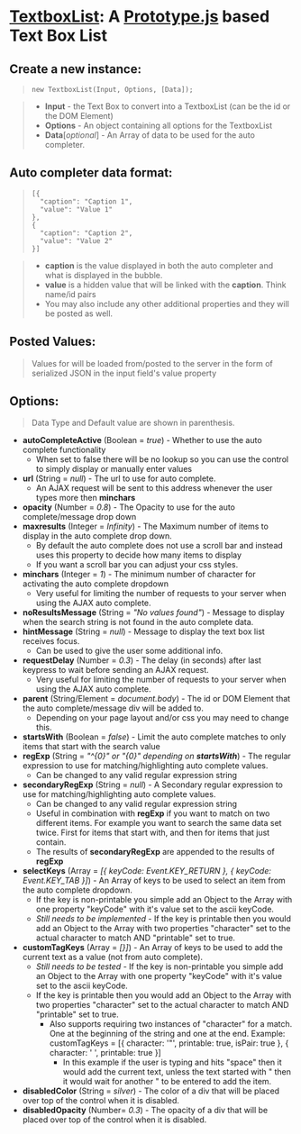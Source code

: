 [TextboxList][2]: A [Prototype.js][1] based Text Box List
========================================

Create a new instance:
----------------------

>     new TextboxList(Input, Options, [Data]);

>  - **Input** - the Text Box to convert into a TextboxList (can be the id or the DOM Element)
>  - **Options** - An object containing all options for the TextboxList
>  - **Data**[*optional*] - An Array of data to be used for the auto completer.

Auto completer data format:
---------------------------

>     [{
>       "caption": "Caption 1",
>       "value": "Value 1"
>     },
>     {
>       "caption": "Caption 2",
>       "value": "Value 2"
>     }]

>  - **caption** is the value displayed in both the auto completer and what is displayed in the bubble.
>  - **value** is a hidden value that will be linked with the **caption**.  Think name/id pairs
>  - You may also include any other additional properties and they will be posted as well.

Posted Values:
--------------

> Values for will be loaded from/posted to the server in the form of serialized JSON in the input field's value property

Options:
--------

> Data Type and Default value are shown in parenthesis. 

  - **autoCompleteActive** (Boolean = *true*) - Whether to use the auto complete functionality
    - When set to false there will be no lookup so you can use the control to simply display or manually enter values
  - **url** (String = *null*) - The url to use for auto complete. 
    - An AJAX request will be sent to this address whenever the user types more then **minchars**
  - **opacity** (Number = *0.8*) - The Opacity to use for the auto complete/message drop down 
  - **maxresults** (Integer = *Infinity*) - The Maximum number of items to display in the auto complete drop down.
    - By default the auto complete does not use a scroll bar and instead uses this property to decide how many items to display
    - If you want a scroll bar you can adjust your css styles.
  - **minchars** (Integer = *1*) - The minimum number of character for activating the auto complete dropdown 
    - Very useful for limiting the number of requests to your server when using the AJAX auto complete.
  - **noResultsMessage** (String = *"No values found"*) - Message to display when the search string is not found in the auto complete data. 
  - **hintMessage** (String = *null*) - Message to display the text box list receives focus.
    - Can be used to give the user some additional info.
  - **requestDelay** (Number = *0.3*) - The delay (in seconds) after last keypress to wait before sending an AJAX request.
    - Very useful for limiting the number of requests to your server when using the AJAX auto complete.
  - **parent** (String/Element = *document.body*) - The id or DOM Element that the auto complete/message div will be added to.
    - Depending on your page layout and/or css you may need to change this.
  - **startsWith** (Boolean = *false*) - Limit the auto complete matches to only items that start with the search value
  - **regExp** (String = *"^{0}" or "{0}" depending on **startsWith***) - The regular expression to use for matching/highlighting auto complete values.
    - Can be changed to any valid regular expression string
  - **secondaryRegExp** (String = *null*) - A Secondary regular expression to use for matching/highlighting auto complete values.
    - Can be changed to any valid regular expression string
    - Useful in combination with **regExp** if you want to match on two different items.  For example you want to search the same data set twice.  First for items that start with, and then for items that just contain.
    - The results of **secondaryRegExp** are appended to the results of **regExp**
  - **selectKeys** (Array = *[{ keyCode: Event.KEY_RETURN }, { keyCode: Event.KEY_TAB }]*) - An Array of keys to be used to select an item from the auto complete dropdown.
    - If the key is non-printable you simple add an Object to the Array with one property "keyCode" with it's value set to the ascii keyCode.
    - *Still needs to be implemented* - If the key is printable then you would add an Object to the Array with two properties "character" set to the actual character to match AND "printable" set to true.
  - **customTagKeys** (Array = *[}]*) - An Array of keys to be used to add the current text as a value (not from auto complete).
    - *Still needs to be tested* - If the key is non-printable you simple add an Object to the Array with one property "keyCode" with it's value set to the ascii keyCode.
    - If the key is printable then you would add an Object to the Array with two properties "character" set to the actual character to match AND "printable" set to true.
      - Also supports requiring two instances of "character" for a match.  One at the beginning of the string and one at the end. Example: customTagKeys = [{ character: '"', printable: true, isPair: true }, { character: ' ', printable: true }]
        - In this example if the user is typing and hits "space" then it would add the current text, unless the text started with " then it would wait for another " to be entered to add the item.
  - **disabledColor** (String = *silver*) - The color of a div that will be placed over top of the control when it is disabled.
  - **disabledOpacity** (Number= *0.3*) - The opacity of a div that will be placed over top of the control when it is disabled.


  [1]: http://www.prototypejs.org/
  [2]: index.html
